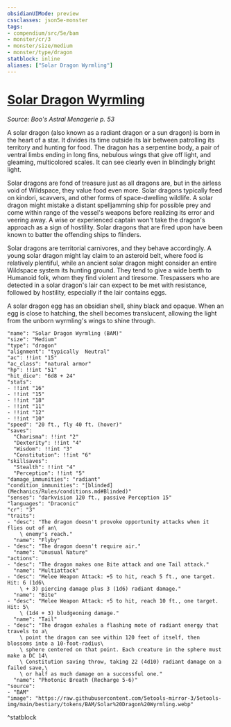 ```yaml
---
obsidianUIMode: preview
cssclasses: json5e-monster
tags:
- compendium/src/5e/bam
- monster/cr/3
- monster/size/medium
- monster/type/dragon
statblock: inline
aliases: ["Solar Dragon Wyrmling"]
---
```

# [Solar Dragon Wyrmling](Mechanics\bestiary\dragon/solar-dragon-wyrmling-bam.md)
*Source: Boo's Astral Menagerie p. 53*  

A solar dragon (also known as a radiant dragon or a sun dragon) is born in the heart of a star. It divides its time outside its lair between patrolling its territory and hunting for food. The dragon has a serpentine body, a pair of ventral limbs ending in long fins, nebulous wings that give off light, and gleaming, multicolored scales. It can see clearly even in blindingly bright light.

Solar dragons are fond of treasure just as all dragons are, but in the airless void of Wildspace, they value food even more. Solar dragons typically feed on kindori, scavvers, and other forms of space-dwelling wildlife. A solar dragon might mistake a distant spelljamming ship for possible prey and come within range of the vessel's weapons before realizing its error and veering away. A wise or experienced captain won't take the dragon's approach as a sign of hostility. Solar dragons that are fired upon have been known to batter the offending ships to flinders.

Solar dragons are territorial carnivores, and they behave accordingly. A young solar dragon might lay claim to an asteroid belt, where food is relatively plentiful, while an ancient solar dragon might consider an entire Wildspace system its hunting ground. They tend to give a wide berth to Humanoid folk, whom they find violent and tiresome. Trespassers who are detected in a solar dragon's lair can expect to be met with resistance, followed by hostility, especially if the lair contains eggs.

A solar dragon egg has an obsidian shell, shiny black and opaque. When an egg is close to hatching, the shell becomes translucent, allowing the light from the unborn wyrmling's wings to shine through.

```statblock
"name": "Solar Dragon Wyrmling (BAM)"
"size": "Medium"
"type": "dragon"
"alignment": "typically  Neutral"
"ac": !!int "15"
"ac_class": "natural armor"
"hp": !!int "51"
"hit_dice": "6d8 + 24"
"stats":
- !!int "16"
- !!int "15"
- !!int "18"
- !!int "11"
- !!int "12"
- !!int "10"
"speed": "20 ft., fly 40 ft. (hover)"
"saves":
  "Charisma": !!int "2"
  "Dexterity": !!int "4"
  "Wisdom": !!int "3"
  "Constitution": !!int "6"
"skillsaves":
  "Stealth": !!int "4"
  "Perception": !!int "5"
"damage_immunities": "radiant"
"condition_immunities": "[blinded](Mechanics/Rules/conditions.md#Blinded)"
"senses": "darkvision 120 ft., passive Perception 15"
"languages": "Draconic"
"cr": "3"
"traits":
- "desc": "The dragon doesn't provoke opportunity attacks when it flies out of an\
    \ enemy's reach."
  "name": "Flyby"
- "desc": "The dragon doesn't require air."
  "name": "Unusual Nature"
"actions":
- "desc": "The dragon makes one Bite attack and one Tail attack."
  "name": "Multiattack"
- "desc": "Melee Weapon Attack: +5 to hit, reach 5 ft., one target. Hit: 6 (1d6\
    \ + 3) piercing damage plus 3 (1d6) radiant damage."
  "name": "Bite"
- "desc": "Melee Weapon Attack: +5 to hit, reach 10 ft., one target. Hit: 5\
    \ (1d4 + 3) bludgeoning damage."
  "name": "Tail"
- "desc": "The dragon exhales a flashing mote of radiant energy that travels to a\
    \ point the dragon can see within 120 feet of itself, then blossoms into a 10-foot-radius\
    \ sphere centered on that point. Each creature in the sphere must make a DC 14\
    \ Constitution saving throw, taking 22 (4d10) radiant damage on a failed save,\
    \ or half as much damage on a successful one."
  "name": "Photonic Breath (Recharge 5-6)"
"source":
- "BAM"
"image": "https://raw.githubusercontent.com/5etools-mirror-3/5etools-img/main/bestiary/tokens/BAM/Solar%20Dragon%20Wyrmling.webp"
```
^statblock
